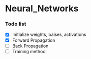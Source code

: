 # Neural_Networks
### Todo list
- [x] Initialize weights, baises, activations
- [x] Forward Propagation
- [ ] Back Propagation
- [ ] Training method
